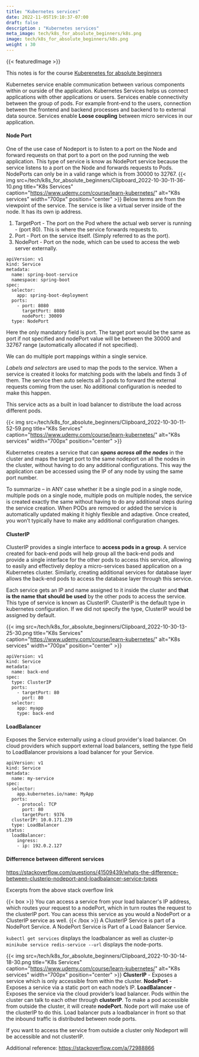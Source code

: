 ```yaml
---
title: "Kubernetes services"
date: 2022-11-05T19:10:37-07:00
draft: false
description : "Kubernetes services"
meta_image: tech/k8s_for_absolute_beginners/k8s.png
image: tech/k8s_for_absolute_beginners/k8s.png
weight : 30
---
```

{{< featuredImage >}}

This notes is for the course [Kuberenetes for absolute beginners](https://www.udemy.com/course/learn-kubernetes/)

Kubernetes service enable communication between various components within or ourside of the application. Kubernetes Services helps us connect applications with other applications or users.
Services enable connectivity between the group of pods. For example front-end to the users, connection between the frontend and backend processes and backend to to external data source.
Services enable **Loose coupling** between micro services in our application.

#### Node Port
One of the use case of Nodeport is to listen to a port on the Node and forward requests on that port to a port on the pod running the web application.
This type of service is know as NodePort service because the service listens to a port on the Node and forwards requests to Pods.
NodePorts can only be in a valid range which is from 30000 to 32767.
{{< img src=/tech/k8s_for_absolute_beginners/Clipboard_2022-10-30-11-36-10.png title="K8s Services" caption="https://www.udemy.com/course/learn-kubernetes/" alt="K8s services" width="700px" position="center" >}}
Below terms are from the viewpoint of the service. The service is like a virtual server inside of the node. It has its own ip address.
1) TargetPort - The port on the Pod where the actual web server is running - (port 80). This is where the service forwards requests to.
2) Port - Port on the service itself. (Simply referred to as the port).
3) NodePort - Port on the node, which can be used to access the web server externally.

```
apiVersion: v1
kind: Service
metadata:
  name: spring-boot-service
  namespace: spring-boot
spec:
  selector:
    app: spring-boot-deployment
  ports:
    - port: 8080
      targetPort: 8080
      nodePort: 30009
  type: NodePort
```

Here the only mandatory field is port. The target port would be the same as port if not specified and nodePort value will be between the 30000 and 32767 range (automatically allocated if not specified).

We can do multiple port mappings within a single service.

_Labels and selectors_ are used to map the pods to the service. When a service is created it looks for matching pods with the labels and finds 3 of them. The service then auto selects all 3 pods to forward the external requests coming from the user. No additional configuration is needed to make this happen.

This service acts as a built in load balancer to distribute the load across different pods.

{{< img src=/tech/k8s_for_absolute_beginners/Clipboard_2022-10-30-11-52-59.png title="K8s Services" caption="https://www.udemy.com/course/learn-kubernetes/" alt="K8s services" width="700px" position="center" >}}

Kubernetes creates a service that can **_spans across all the nodes_** in the cluster and maps the target port to the same nodeport on all the nodes in the cluster, without having to do any additional configurations.
This way the application can be accessed using the IP of any node by using the same port number.

To summarize – in ANY case whether it be a single pod in a single node, multiple pods on a single node, multiple pods on multiple nodes, the service is created exactly the same without having to do any additional steps during the service creation.
When PODs are removed or added the service is automatically updated making it highly flexible and adaptive. Once created, you won’t typically have to make any additional configuration changes.

#### ClusterIP

ClusterIP provides a single interface to **access pods in a group**. A service created for back-end pods will help group all the back-end pods and provide a single interface for the other pods to access this service, allowing to easily and effectively deploy a micro-services based application on a Kubernetes cluster. Similarly, creating additional services for database layer allows the back-end pods to access the database layer through this service. 

Each service gets an IP and name assigned to it inside the cluster and **that is the name that should be used** by the other pods to access the service. This type of service is known as ClusterIP. ClusterIP is the default type in kubernetes configuration. If we did not specify the type, ClusterIP would be assigned by default.

{{< img src=/tech/k8s_for_absolute_beginners/Clipboard_2022-10-30-13-25-30.png title="K8s Services" caption="https://www.udemy.com/course/learn-kubernetes/" alt="K8s services" width="700px" position="center" >}}

```
apiVersion: v1
kind: Service
metadata:
  name: back-end
spec:
  type: ClusterIP
  ports:
    - targetPort: 80
      port: 80
  selector:
    app: myapp
    type: back-end
```

#### LoadBalancer
Exposes the Service externally using a cloud provider's load balancer.
On cloud providers which support external load balancers, setting the type field to LoadBalancer provisions a load balancer for your Service.
```
apiVersion: v1
kind: Service
metadata:
  name: my-service
spec:
  selector:
    app.kubernetes.io/name: MyApp
  ports:
    - protocol: TCP
      port: 80
      targetPort: 9376
  clusterIP: 10.0.171.239
  type: LoadBalancer
status:
  loadBalancer:
    ingress:
    - ip: 192.0.2.127
```
#### Differrence between different services

https://stackoverflow.com/questions/41509439/whats-the-difference-between-clusterip-nodeport-and-loadbalancer-service-types

Excerpts from the above stack overflow link

{{< box >}}
You can access a service from your load balancer's IP address, which routes your request to a nodePort, which in turn routes the request to the clusterIP port. You can acess this service as you would a NodePort or a ClusterIP service as well.
{{< /box >}}
A ClusterIP Service is part of a NodePort Service. A NodePort Service is Part of a Load Balancer Service.

```kubectl get services``` displays the loadbalancer as well as cluster-ip
```minikube service redis-service --url``` displays the node-ports.

{{< img src=/tech/k8s_for_absolute_beginners/Clipboard_2022-10-30-14-18-30.png title="K8s Services" caption="https://www.udemy.com/course/learn-kubernetes/" alt="K8s services" width="700px" position="center" >}}
**ClusterIP** - Exposes a service which is only accessible from within the cluster.
**NodePort** - Exposes a service via a static port on each node’s IP.
**LoadBalancer** - Exposes the service via the cloud provider’s load balancer.
Pods within the cluster can talk to each other through **clusterIP**.
To make a pod accessible from outside the cluster, it will create **nodePort**. Node port will make use of the clusterIP to do this.
Load balancer puts a loadbalancer in front so that the inbound traffic is distributed between node ports.

If you want to access the service from outside a cluster only Nodeport will be accessible and not clusterIP.

Additional reference: https://stackoverflow.com/a/72988866